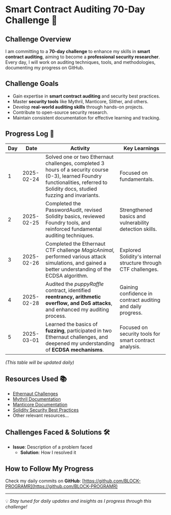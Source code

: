 # Smart Contract Auditing 70-Day Challenge 🚀

## Challenge Overview
I am committing to a **70-day challenge** to enhance my skills in **smart contract auditing**, aiming to become a **professional security researcher**. Every day, I will work on auditing techniques, tools, and methodologies, documenting my progress on GitHub.

## Challenge Goals
- Gain expertise in **smart contract auditing** and security best practices.
- Master **security tools** like Mythril, Manticore, Slither, and others.
- Develop **real-world auditing skills** through hands-on projects.
- Contribute to open-source security research.
- Maintain consistent documentation for effective learning and tracking.

## Progress Log 📅

| Day | Date       | Activity                                                                                                                                                                          | Key Learnings                                                  |
| --- | ---------- | --------------------------------------------------------------------------------------------------------------------------------------------------------------------------------- | -------------------------------------------------------------- |
| 1   | 2025-02-24 | Solved one or two Ethernaut challenges, completed 3 hours of a security course (0-3), learned Foundry functionalities, referred to Solidity docs, studied fuzzing and invariants. | Focused on fundamentals.                                       |
| 2   | 2025-02-25 | Completed the PasswordAudit, revised Solidity basics, reviewed Foundry tools, and reinforced fundamental auditing techniques.                                                     | Strengthened basics and vulnerability detection skills.        |
| 3   | 2025-02-26 | Completed the Ethernaut CTF challenge *MagicAnimal*, performed various attack simulations, and gained a better understanding of the ECDSA algorithm.                              | Explored Solidity's internal structure through CTF challenges. |
| 4   | 2025-02-28 | Audited the *puppyRaffle* contract, identified **reentrancy, arithmetic overflow, and DoS attacks**, and enhanced my auditing process.                                            | Gaining confidence in contract auditing and daily progress.    |
| 5   | 2025-03-01 | Learned the basics of **fuzzing**, participated in two Ethernaut challenges, and deepened my understanding of **ECDSA mechanisms**.                                               | Focused on security tools for smart contract analysis.         |

_(This table will be updated daily)_

## Resources Used 📚
- [Ethernaut Challenges](https://ethernaut.openzeppelin.com/)
- [Mythril Documentation](https://mythril-classic.readthedocs.io/en/latest/)
- [Manticore Documentation](https://github.com/trailofbits/manticore)
- [Solidity Security Best Practices](https://consensys.github.io/smart-contract-best-practices/)
- Other relevant resources...

## Challenges Faced & Solutions 🛠️
- **Issue**: Description of a problem faced
  - **Solution**: How I resolved it

## How to Follow My Progress
Check my daily commits on **GitHub**: [https://github.com/BLOCK-PROGRAMR](https://github.com/BLOCK-PROGRAMR)

---
💡 *Stay tuned for daily updates and insights as I progress through this challenge!*

